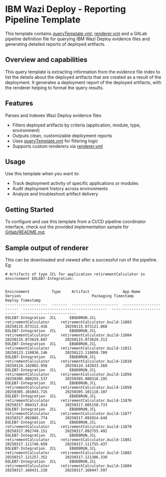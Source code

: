 # IBM Wazi Deploy - Reporting Pipeline Template

This template contains  [queryTemplate.yml](queryTemplate.yml), [renderer.yml](renderer.yml) and a GitLab pipeline definition file for querying IBM Wazi Deploy evidence files and generating detailed reports of deployed artifacts.

## Overview and capabilities

This query template is extracting information from the evidence file index to list the details about the deployed artifacts that are created as a result of the deployment. It generates a deployment report of the deployed artifacts, with the renderer helping to format the query results.

## Features

 Parses and indexes Wazi Deploy evidence files
  * Filters deployed artifacts by criteria (application, module, type, environment)
  * Outputs clean, customizable deployment reports
  * Uses [queryTemplate.yml](queryTemplate.yml) for filtering logic
  * Supports custom renderers via [renderer.yml](renderer.yml)

## Usage

Use this template when you want to:

   * Track deployment activity of specific applications or modules
   * Audit deployment history across environments
   * Analyze and troubleshoot artifact delivery

## Getting Started

To configure and use this template from a CI/CD pipeline coordinator interface, check out the provided implementation sample for [Gitlab/README.md](./Gitlab/README.md).


## Sample output of renderer
This can be downloaded and viewed after a successful run of the pipeline.
Eg:

```
# Artifacts of type JCL for application retirementCalculator in environment EOLEB7-Integration:


Environment          Type     Artifact               App Name                 Version                                Packaging Timestamp          Deploy Timestamp
-------------------  -------  ---------------------  -----------------------  --------------------------------------  ---------------------------  -------------------------
EOLEB7-Integration  JCL      EBUD0RUN.JCL           retirementCalculator     retirementCalculator.build-11803        20250115.073112.416        20250115.073121.868
EOLEB7-Integration  JCL      EBUD0RUN.JCL           retirementCalculator     retirementCalculator.build-11804        20250115.073619.607        20250115.073629.313
EOLEB7-Integration  JCL      EBUD0RUN.JCL           retirementCalculator     retirementCalculator.build-11811        20250123.110036.146        20250123.110058.709
EOLEB7-Integration  JCL      EBUD0RUN.JCL           retirementCalculator     retirementCalculator.build-11818        20250124.142002.958        20250124.142033.268
EOLEB7-Integration  JCL      EBUD0RUN.JCL           retirementCalculator     retirementCalculator.build-11856        20250305.080255.537        20250305.080316.195
EOLEB7-Integration  JCL      EBUD0RUN.JCL           retirementCalculator     retirementCalculator.build-11858        20250305.101043.715        20250305.101118.107
EOLEB7-Integration  JCL      EBUD0RUN.JCL           retirementCalculator     retirementCalculator.build-11876        20250317.084317.014        20250317.085150.733
EOLEB7-Integration  JCL      EBUD0RUN.JCL           retirementCalculator     retirementCalculator.build-11877        20250317.092005.774        20250317.092014.648
EOLEB7-Integration  JCL      EBUD0RUN.JCL           retirementCalculator     retirementCalculator.build-11878        20250317.092748.151        20250317.092755.492
EOLEB7-Integration  JCL      EBUD0RUN.JCL           retirementCalculator     retirementCalculator.build-11881        20250317.111746.650        20250317.111755.437
EOLEB7-Integration  JCL      EBUD0RUN.JCL           retirementCalculator     retirementCalculator.build-11882        20250317.121257.352        20250317.121306.330
EOLEB7-Integration  JCL      EBUD0RUN.JCL           retirementCalculator     retirementCalculator.build-11884        20250317.160431.210        20250317.160447.597

```


